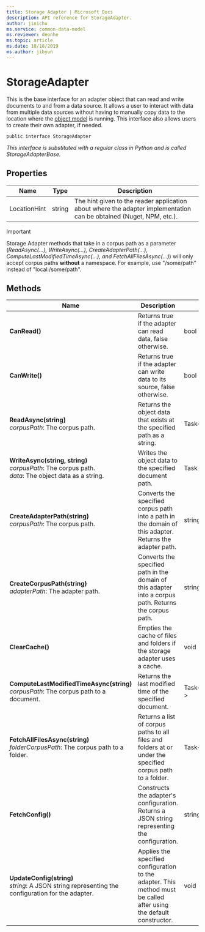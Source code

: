 ```yaml
---
title: Storage Adapter | Microsoft Docs
description: API reference for StorageAdapter.
author: jinichu
ms.service: common-data-model
ms.reviewer: deonhe 
ms.topic: article
ms.date: 10/18/2019
ms.author: jibyun
---
```


# StorageAdapter

This is the base interface for an adapter object that can read and write documents to and from a data source. It allows a user to interact with data from multiple data sources without having to manually copy data to the location where the [object model](../cdm/cdm.md) is running. This interface also allows users to create their own adapter, if needed.

```
public interface StorageAdapter
```
*This interface is substituted with a regular class in Python and is called StorageAdapterBase.*

## Properties
|Name|Type|Description|
|---|---|---|
|LocationHint|string|The hint given to the reader application about where the adapter implementation can be obtained (Nuget, NPM, etc.).|

>[!IMPORTANT]
> Storage Adapter methods that take in a corpus path as a parameter (*ReadAsync(...), WriteAsync(...), CreateAdapterPath(...), ComputeLastModifiedTimeAsync(...), and FetchAllFilesAsync(...)*) will only accept corpus paths **without** a namespace. For example, use "/some/path" instead of "local:/some/path".

## Methods
|Name|Description|Return Type|
|---|---|---|
|**CanRead()**|Returns true if the adapter can read data, false otherwise.|bool|
|**CanWrite()**|Returns true if the adapter can write data to its source, false otherwise.|bool|
|**ReadAsync(string)**<br/>*corpusPath*: The corpus path.|Returns the object data that exists at the specified path as a string.|Task\<string>|
|**WriteAsync(string, string)**<br/>*corpusPath*: The corpus path.<br/>*data*: The object data as a string.|Writes the object data to the specified document path.|Task|
|**CreateAdapterPath(string)**<br/>*corpusPath*: The corpus path.|Converts the specified corpus path into a path in the domain of this adapter. Returns the adapter path.|string|
|**CreateCorpusPath(string)**<br/>*adapterPath*: The adapter path.|Converts the specified path in the domain of this adapter into a corpus path. Returns the corpus path.|string|
|**ClearCache()**|Empties the cache of files and folders if the storage adapter uses a cache.|void|
|**ComputeLastModifiedTimeAsync(string)**<br/>*corpusPath*: The corpus path to a document.|Returns the last modified time of the specified document.|Task\<DateTimeOffset?>|
|**FetchAllFilesAsync(string)**<br/>*folderCorpusPath*: The corpus path to a folder.|Returns a list of corpus paths to all files and folders at or under the specified corpus path to a folder.|Task\<List\<string>>|
|**FetchConfig()**|Constructs the adapter's configuration. Returns a JSON string representing the configuration.|string|
|**UpdateConfig(string)**<br/>*string*: A JSON string representing the configuration for the adapter.|Applies the specified configuration to the adapter. This method must be called after using the default constructor.|void|

